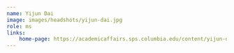 ```yaml
---
name: Yijun Dai
image: images/headshots/yijun-dai.jpg
role: ms
links:
    home-page: https://academicaffairs.sps.columbia.edu/content/yijun-diana-dai
---
```

